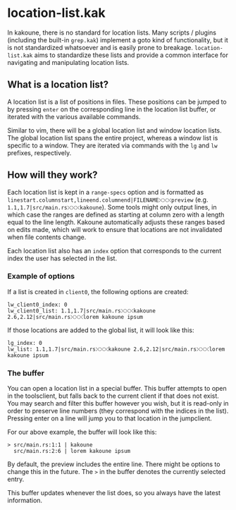 # location-list.kak

In kakoune, there is no standard for location lists. Many scripts / plugins (including the built-in `grep.kak`) implement a goto kind of functionality, but it is not standardized whatsoever and is easily prone to breakage. `location-list.kak` aims to standardize these lists and provide a common interface for navigating and manipulating location lists.

## What is a location list?

A location list is a list of positions in files. These positions can be jumped to by pressing `enter` on the corresponding line in the location list buffer, or iterated with the various available commands.

Similar to vim, there will be a global location list and window location lists. The global location list spans the entire project, whereas a window list is specific to a window. They are iterated via commands with the `lg` and `lw` prefixes, respectively.

## How will they work?

Each location list is kept in a `range-specs` option and is formatted as `linestart.columnstart,lineend.columnend|FILENAME⤬⤬⤬preview` (e.g. `1.1,1.7|src/main.rs⤬⤬⤬kakoune`). Some tools might only output lines, in which case the ranges are defined as starting at column zero with a length equal to the line length. Kakoune automatically adjusts these ranges based on edits made, which will work to ensure that locations are not invalidated when file contents change.

Each location list also has an `index` option that corresponds to the current index the user has selected in the list.

### Example of options

If a list is created in `client0`, the following options are created:

```
lw_client0_index: 0
lw_client0_list: 1.1,1.7|src/main.rs⤬⤬⤬kakoune 2.6,2.12|src/main.rs⤬⤬⤬lorem kakoune ipsum
```

If those locations are added to the global list, it will look like this:

```
lg_index: 0
lw_list: 1.1,1.7|src/main.rs⤬⤬⤬kakoune 2.6,2.12|src/main.rs⤬⤬⤬lorem kakoune ipsum
```

### The buffer

You can open a location list in a special buffer. This buffer attempts to open in the toolsclient, but falls back to the current client if that does not exist. You may search and filter this buffer however you wish, but it is read-only in order to preserve line numbers (they correspond with the indices in the list). Pressing enter on a line will jump you to that location in the jumpclient.

For our above example, the buffer will look like this:

```
> src/main.rs:1:1 | kakoune
  src/main.rs:2:6 | lorem kakoune ipsum
```

By default, the preview includes the entire line. There might be options to change this in the future. The `>` in the buffer denotes the currently selected entry.

This buffer updates whenever the list does, so you always have the latest information.
